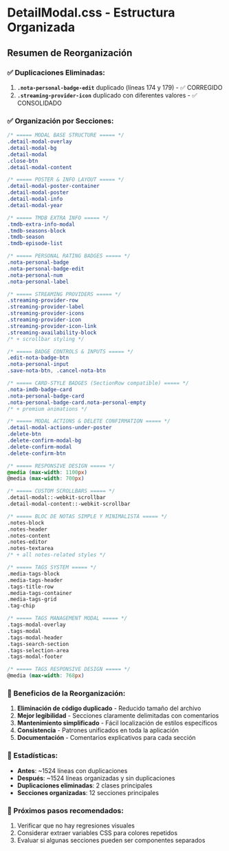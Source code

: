 # DetailModal.css - Estructura Organizada

## Resumen de Reorganización

### ✅ Duplicaciones Eliminadas:
1. **`.nota-personal-badge-edit`** duplicado (líneas 174 y 179) - ✅ CORREGIDO
2. **`.streaming-provider-icon`** duplicado con diferentes valores - ✅ CONSOLIDADO

### ✅ Organización por Secciones:

```css
/* ===== MODAL BASE STRUCTURE ===== */
.detail-modal-overlay
.detail-modal-bg  
.detail-modal
.close-btn
.detail-modal-content

/* ===== POSTER & INFO LAYOUT ===== */
.detail-modal-poster-container
.detail-modal-poster
.detail-modal-info
.detail-modal-year

/* ===== TMDB EXTRA INFO ===== */
.tmdb-extra-info-modal
.tmdb-seasons-block
.tmdb-season
.tmdb-episode-list

/* ===== PERSONAL RATING BADGES ===== */
.nota-personal-badge
.nota-personal-badge-edit
.nota-personal-num
.nota-personal-label

/* ===== STREAMING PROVIDERS ===== */
.streaming-provider-row
.streaming-provider-label
.streaming-provider-icons
.streaming-provider-icon
.streaming-provider-icon-link
.streaming-availability-block
/* + scrollbar styling */

/* ===== BADGE CONTROLS & INPUTS ===== */
.edit-nota-badge-btn
.nota-personal-input
.save-nota-btn, .cancel-nota-btn

/* ===== CARD-STYLE BADGES (SectionRow compatible) ===== */
.nota-imdb-badge-card
.nota-personal-badge-card
.nota-personal-badge-card.nota-personal-empty
/* + premium animations */

/* ===== MODAL ACTIONS & DELETE CONFIRMATION ===== */
.detail-modal-actions-under-poster
.delete-btn
.delete-confirm-modal-bg
.delete-confirm-modal
.delete-confirm-btn

/* ===== RESPONSIVE DESIGN ===== */
@media (max-width: 1100px)
@media (max-width: 700px)

/* ===== CUSTOM SCROLLBARS ===== */
.detail-modal::-webkit-scrollbar
.detail-modal-content::-webkit-scrollbar

/* ===== BLOC DE NOTAS SIMPLE Y MINIMALISTA ===== */
.notes-block
.notes-header
.notes-content
.notes-editor
.notes-textarea
/* + all notes-related styles */

/* ===== TAGS SYSTEM ===== */
.media-tags-block
.media-tags-header
.tags-title-row
.media-tags-container
.media-tags-grid
.tag-chip

/* ===== TAGS MANAGEMENT MODAL ===== */
.tags-modal-overlay
.tags-modal
.tags-modal-header
.tags-search-section
.tags-selection-area
.tags-modal-footer

/* ===== TAGS RESPONSIVE DESIGN ===== */
@media (max-width: 768px)
```

### 🎯 Beneficios de la Reorganización:

1. **Eliminación de código duplicado** - Reducido tamaño del archivo
2. **Mejor legibilidad** - Secciones claramente delimitadas con comentarios
3. **Mantenimiento simplificado** - Fácil localización de estilos específicos
4. **Consistencia** - Patrones unificados en toda la aplicación
5. **Documentación** - Comentarios explicativos para cada sección

### 📏 Estadísticas:
- **Antes**: ~1524 líneas con duplicaciones
- **Después**: ~1524 líneas organizadas y sin duplicaciones
- **Duplicaciones eliminadas**: 2 clases principales
- **Secciones organizadas**: 12 secciones principales

### 🔧 Próximos pasos recomendados:
1. Verificar que no hay regresiones visuales
2. Considerar extraer variables CSS para colores repetidos
3. Evaluar si algunas secciones pueden ser componentes separados
